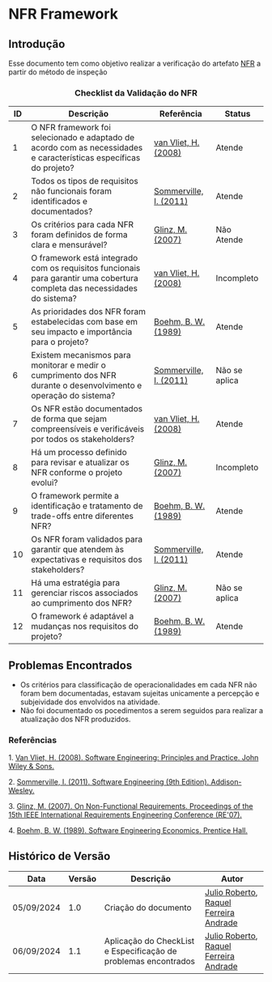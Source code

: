 # NFR Framework

## Introdução

Esse documento tem como objetivo realizar a verificação do artefato [NFR](../../ModelagemAgil/nfr-framework.md) a partir do método de inspeção

<center>

### Checklist da Validação do NFR

| ID  | Descrição                                                                                                           | Referência | Status |
|-----|---------------------------------------------------------------------------------------------------------------------|------------|--------|
| 1   | O NFR framework foi selecionado e adaptado de acordo com as necessidades e características específicas do projeto? | [van Vliet, H. (2008)](#principles-practices)         |    Atende    |
| 2   | Todos os tipos de requisitos não funcionais foram identificados e documentados? | [Sommerville, I. (2011)](#software)         |   Atende     |
| 3   | Os critérios para cada NFR foram definidos de forma clara e mensurável?                                           | [Glinz, M. (2007)](#functional-requirements)          |    Não Atende    |
| 4   | O framework está integrado com os requisitos funcionais para garantir uma cobertura completa das necessidades do sistema? | [van Vliet, H. (2008)](#principles-practices)          |    Incompleto    |
| 5   | As prioridades dos NFR foram estabelecidas com base em seu impacto e importância para o projeto?                  | [Boehm, B. W. (1989)](#software-economics)          |    Atende    |
| 6   | Existem mecanismos para monitorar e medir o cumprimento dos NFR durante o desenvolvimento e operação do sistema?   | [Sommerville, I. (2011)](#software)          |     Não se aplica   |
| 7   | Os NFR estão documentados de forma que sejam compreensíveis e verificáveis por todos os stakeholders?             | [van Vliet, H. (2008)](#principles-practices)          |   Atende     |
| 8   | Há um processo definido para revisar e atualizar os NFR conforme o projeto evolui?                                | [Glinz, M. (2007)](#functional-requirements)          |  Incompleto      |
| 9   | O framework permite a identificação e tratamento de trade-offs entre diferentes NFR?                             | [Boehm, B. W. (1989)](#software-economics)          |  Atende      |
| 10  | Os NFR foram validados para garantir que atendem às expectativas e requisitos dos stakeholders?                   | [Sommerville, I. (2011)](#software)          |     Atende   |
| 11  | Há uma estratégia para gerenciar riscos associados ao cumprimento dos NFR?                                        | [Glinz, M. (2007)](#functional-requirements)          |     Não se aplica   |
| 12  | O framework é adaptável a mudanças nos requisitos do projeto?                        | [Boehm, B. W. (1989)](#software-economics)          |    Atende    |

</center>

## Problemas Encontrados

- Os critérios para classificação de operacionalidades em cada NFR não foram bem documentadas, estavam sujeitas unicamente a percepção e subjeividade dos envolvidos na atividade.
- Não foi documentado os pocedimentos a serem seguidos para realizar a atualização dos NFR produzidos.

### Referências

<a id="principles-practices">1.</a> [Van Vliet, H. (2008). Software Engineering: Principles and Practice. John Wiley & Sons.](https://books.google.com.br/books/about/Software_Engineering.html?id=0HEhAQAAIAAJ&redir_esc=y)  

<a id="software">2.</a> [Sommerville, I. (2011). Software Engineering (9th Edition). Addison-Wesley.](https://archive.org/details/sommerville-ian-engenharia-de-software-2011/page/108/mode/2up)  

<a id="functional-requirements">3.</a> [Glinz, M. (2007). On Non-Functional Requirements. Proceedings of the 15th IEEE International Requirements Engineering Conference (RE'07).](https://dl.acm.org/doi/book/10.5555/1577331)  

<a id="software-economics">4.</a> [Boehm, B. W. (1989). Software Engineering Economics. Prentice Hall.](https://archive.org/details/softwareengineer0000boeh)

## Histórico de Versão

<center>

| Data | Versão | Descrição | Autor |
| ---- | ------ | --------- | ----- |
| 05/09/2024 | 1.0 | Criação do documento | [Julio Roberto](https://github.com/JulioR2022), [Raquel Ferreira Andrade](https://github.com/raquel-andrade) |
| 06/09/2024 | 1.1 | Aplicação do CheckList e Especificação de problemas encontrados |[Julio Roberto](https://github.com/JulioR2022), [Raquel Ferreira Andrade](https://github.com/raquel-andrade)|

</center>